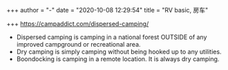 +++
author = "-"
date = "2020-10-08 12:29:54" 
title = "RV basic, 房车"

+++
https://campaddict.com/dispersed-camping/

- Dispersed camping is camping in a national forest OUTSIDE of any improved campground or recreational area. 
- Dry camping is simply camping without being hooked up to any utilities.
- Boondocking is camping in a remote location. It is always dry camping.
